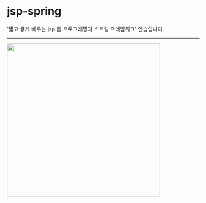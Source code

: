 # jsp-spring
'짧고 굵게 배우는 jsp 웹 프로그래밍과 스프링 프레임워크' 연습입니다.
<hr>
<img src="https://dinfree.com/assets/img/jspbook_cover.jpg" width="400" height="400"/>

